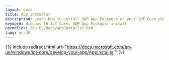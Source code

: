 ```yaml
---
layout: docs 
title: App installer
description: Learn how to install UWP App Packages on your IoT Core device
keyword: Windows 10 IoT Core, UWP App Package, install
permalink: /en-US/Docs/AppInstaller.htm
lang: en-US
---  
```

{% include redirect.html url="https://docs.microsoft.com/en-us/windows/iot-core/develop-your-app/AppInstaller " %}
